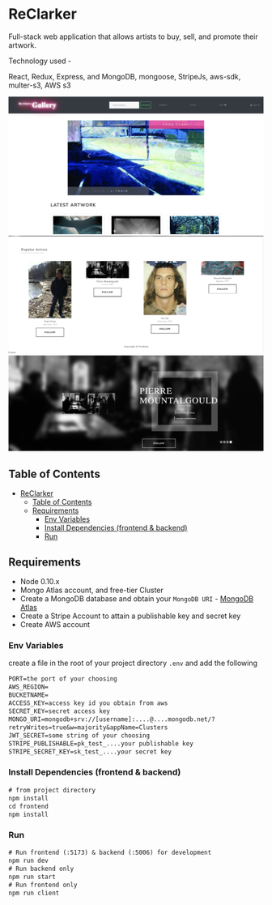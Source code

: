 # ReClarker

Full-stack web application that allows artists to buy, sell, and promote their artwork.

Technology used -

React, Redux, Express, and MongoDB, mongoose, StripeJs, aws-sdk, multer-s3, AWS s3

<img src="./reclarker-main.jpg">
<img src="./reclarker-popular-artists-component.png">
<img src="./reclarker-artist-scroller.png">

## Table of Contents

- [ReClarker](#reclarker)
  - [Table of Contents](#table-of-contents)
  - [Requirements](#requirements)
    - [Env Variables](#env-variables)
    - [Install Dependencies (frontend \& backend)](#install-dependencies-frontend--backend)
    - [Run](#run)

## Requirements

- Node 0.10.x
- Mongo Atlas account, and free-tier Cluster
- Create a MongoDB database and obtain your `MongoDB URI` - [MongoDB Atlas](https://www.mongodb.com/cloud/atlas/register)
- Create a Stripe Account to attain a publishable key and secret key
- Create AWS account

### Env Variables

create a file in the root of your project directory `.env` and add the following

```
PORT=the port of your choosing
AWS_REGION=
BUCKETNAME=
ACCESS_KEY=access key id you obtain from aws
SECRET_KEY=secret access key
MONGO_URI=mongodb+srv://[username]:....@....mongodb.net/?retryWrites=true&w=majority&appName=Clusters
JWT_SECRET=some string of your choosing
STRIPE_PUBLISHABLE=pk_test_....your publishable key
STRIPE_SECRET_KEY=sk_test_....your secret key
```

### Install Dependencies (frontend & backend)

```
# from project directory
npm install
cd frontend
npm install
```

### Run

```
# Run frontend (:5173) & backend (:5006) for development
npm run dev
# Run backend only
npm run start
# Run frontend only
npm run client
```
